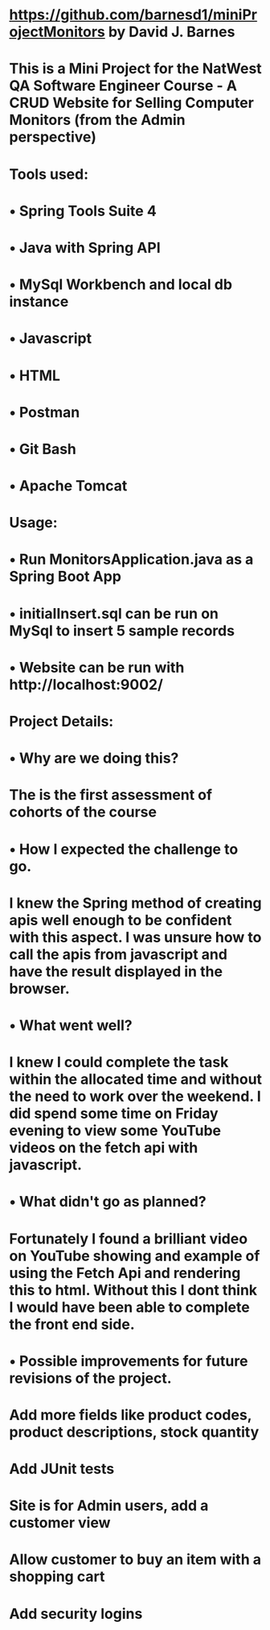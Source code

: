 # https://github.com/barnesd1/miniProjectMonitors by David J. Barnes
# This is a Mini Project for the NatWest QA Software Engineer Course - A CRUD Website for Selling Computer Monitors (from the Admin perspective)
#
# Tools used:
#    • Spring Tools Suite 4
#    • Java with Spring API
#    • MySql Workbench and local db instance
#    • Javascript
#    • HTML
#    • Postman
#    • Git Bash
#    • Apache Tomcat
#
# Usage:
#    • Run MonitorsApplication.java as a Spring Boot App
#    • initialInsert.sql can be run on MySql to insert 5 sample records
#    • Website can be run with http://localhost:9002/
#	
# Project Details:
#    • Why are we doing this?
#	The is the first assessment of cohorts of the course
#    • How I expected the challenge to go.
#	I knew the Spring method of creating apis well enough to be confident with this aspect.  I was unsure how to call the apis from javascript and have the result displayed in the browser.
#    • What went well?
#	I knew I could complete the task within the allocated time and without the need to work over the weekend.  I did spend some time on Friday evening to view some YouTube videos on the fetch api with javascript.
#    • What didn't go as planned?
#	Fortunately I found a brilliant video on YouTube showing and example of using the Fetch Api and rendering this to html.  Without this I dont think I would have been able to complete the front end side.
#    • Possible improvements for future revisions of the project.
#	Add more fields like product codes, product descriptions, stock quantity
#	Add JUnit tests
#       Site is for Admin users, add a customer view
#	Allow customer to buy an item with a shopping cart
#	Add security logins
